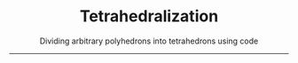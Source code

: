 <div align="center">
     <h1>Tetrahedralization</h1>
     <p>Dividing arbitrary polyhedrons into tetrahedrons using code</p>
</div>

<hr/>
